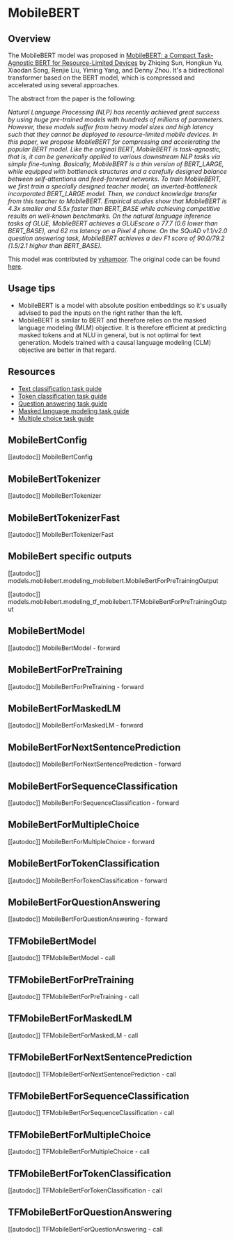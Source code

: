 <!--Copyright 2020 The HuggingFace Team. All rights reserved.

Licensed under the Apache License, Version 2.0 (the "License"); you may not use this file except in compliance with
the License. You may obtain a copy of the License at

http://www.apache.org/licenses/LICENSE-2.0

Unless required by applicable law or agreed to in writing, software distributed under the License is distributed on
an "AS IS" BASIS, WITHOUT WARRANTIES OR CONDITIONS OF ANY KIND, either express or implied. See the License for the
specific language governing permissions and limitations under the License.

⚠️ Note that this file is in Markdown but contain specific syntax for our doc-builder (similar to MDX) that may not be
rendered properly in your Markdown viewer.

-->

# MobileBERT

## Overview

The MobileBERT model was proposed in [MobileBERT: a Compact Task-Agnostic BERT for Resource-Limited Devices](https://arxiv.org/abs/2004.02984) by Zhiqing Sun, Hongkun Yu, Xiaodan Song, Renjie Liu, Yiming Yang, and Denny
Zhou. It's a bidirectional transformer based on the BERT model, which is compressed and accelerated using several
approaches.

The abstract from the paper is the following:

*Natural Language Processing (NLP) has recently achieved great success by using huge pre-trained models with hundreds
of millions of parameters. However, these models suffer from heavy model sizes and high latency such that they cannot
be deployed to resource-limited mobile devices. In this paper, we propose MobileBERT for compressing and accelerating
the popular BERT model. Like the original BERT, MobileBERT is task-agnostic, that is, it can be generically applied to
various downstream NLP tasks via simple fine-tuning. Basically, MobileBERT is a thin version of BERT_LARGE, while
equipped with bottleneck structures and a carefully designed balance between self-attentions and feed-forward networks.
To train MobileBERT, we first train a specially designed teacher model, an inverted-bottleneck incorporated BERT_LARGE
model. Then, we conduct knowledge transfer from this teacher to MobileBERT. Empirical studies show that MobileBERT is
4.3x smaller and 5.5x faster than BERT_BASE while achieving competitive results on well-known benchmarks. On the
natural language inference tasks of GLUE, MobileBERT achieves a GLUEscore o 77.7 (0.6 lower than BERT_BASE), and 62 ms
latency on a Pixel 4 phone. On the SQuAD v1.1/v2.0 question answering task, MobileBERT achieves a dev F1 score of
90.0/79.2 (1.5/2.1 higher than BERT_BASE).*

This model was contributed by [vshampor](https://huggingface.co/vshampor). The original code can be found [here](https://github.com/google-research/google-research/tree/master/mobilebert).

## Usage tips

- MobileBERT is a model with absolute position embeddings so it's usually advised to pad the inputs on the right rather
  than the left.
- MobileBERT is similar to BERT and therefore relies on the masked language modeling (MLM) objective. It is therefore
  efficient at predicting masked tokens and at NLU in general, but is not optimal for text generation. Models trained
  with a causal language modeling (CLM) objective are better in that regard.


## Resources

- [Text classification task guide](../tasks/sequence_classification)
- [Token classification task guide](../tasks/token_classification)
- [Question answering task guide](../tasks/question_answering)
- [Masked language modeling task guide](../tasks/masked_language_modeling)
- [Multiple choice task guide](../tasks/multiple_choice)

## MobileBertConfig

[[autodoc]] MobileBertConfig

## MobileBertTokenizer

[[autodoc]] MobileBertTokenizer

## MobileBertTokenizerFast

[[autodoc]] MobileBertTokenizerFast

## MobileBert specific outputs

[[autodoc]] models.mobilebert.modeling_mobilebert.MobileBertForPreTrainingOutput

[[autodoc]] models.mobilebert.modeling_tf_mobilebert.TFMobileBertForPreTrainingOutput

<frameworkcontent>
<pt>

## MobileBertModel

[[autodoc]] MobileBertModel
    - forward

## MobileBertForPreTraining

[[autodoc]] MobileBertForPreTraining
    - forward

## MobileBertForMaskedLM

[[autodoc]] MobileBertForMaskedLM
    - forward

## MobileBertForNextSentencePrediction

[[autodoc]] MobileBertForNextSentencePrediction
    - forward

## MobileBertForSequenceClassification

[[autodoc]] MobileBertForSequenceClassification
    - forward

## MobileBertForMultipleChoice

[[autodoc]] MobileBertForMultipleChoice
    - forward

## MobileBertForTokenClassification

[[autodoc]] MobileBertForTokenClassification
    - forward

## MobileBertForQuestionAnswering

[[autodoc]] MobileBertForQuestionAnswering
    - forward

</pt>
<tf>

## TFMobileBertModel

[[autodoc]] TFMobileBertModel
    - call

## TFMobileBertForPreTraining

[[autodoc]] TFMobileBertForPreTraining
    - call

## TFMobileBertForMaskedLM

[[autodoc]] TFMobileBertForMaskedLM
    - call

## TFMobileBertForNextSentencePrediction

[[autodoc]] TFMobileBertForNextSentencePrediction
    - call

## TFMobileBertForSequenceClassification

[[autodoc]] TFMobileBertForSequenceClassification
    - call

## TFMobileBertForMultipleChoice

[[autodoc]] TFMobileBertForMultipleChoice
    - call

## TFMobileBertForTokenClassification

[[autodoc]] TFMobileBertForTokenClassification
    - call

## TFMobileBertForQuestionAnswering

[[autodoc]] TFMobileBertForQuestionAnswering
    - call

</tf>
</frameworkcontent>
